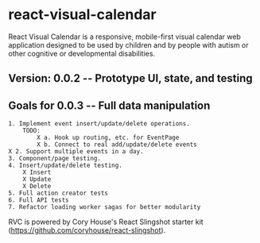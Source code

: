 # react-visual-calendar

React Visual Calendar is a responsive, mobile-first visual calendar web application designed to be used by children and by people with autism or other cognitive or developmental disabilities.

## Version: 0.0.2 -- Prototype UI, state, and testing

## Goals for 0.0.3 -- Full data manipulation

    1. Implement event insert/update/delete operations.
        TODO: 
            X a. Hook up routing, etc. for EventPage
            X b. Connect to real add/update/delete events
    X 2. Support multiple events in a day.
    3. Component/page testing.
    4. Insert/update/delete testing.
        X Insert
        X Update
        X Delete
    5. Full action creator tests
    6. Full API tests
    7. Refactor loading worker sagas for better modularity


RVC is powered by Cory House's React Slingshot starter kit (https://github.com/coryhouse/react-slingshot).

